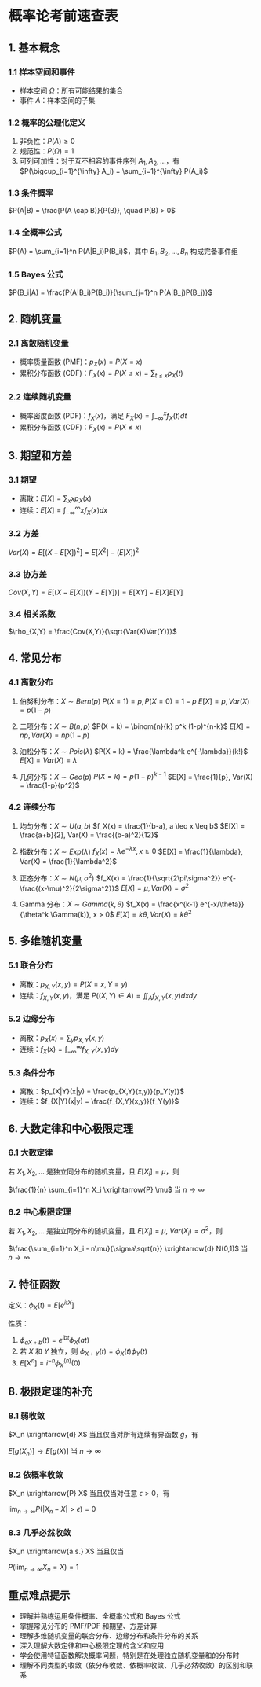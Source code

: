 # 概率论考前速查表

## 1. 基本概念

### 1.1 样本空间和事件

- 样本空间 $\Omega$：所有可能结果的集合
- 事件 $A$：样本空间的子集

### 1.2 概率的公理化定义

1. 非负性：$P(A) \geq 0$
2. 规范性：$P(\Omega) = 1$
3. 可列可加性：对于互不相容的事件序列 $A_1, A_2, \ldots$，有
   $P(\bigcup_{i=1}^{\infty} A_i) = \sum_{i=1}^{\infty} P(A_i)$

### 1.3 条件概率

$P(A|B) = \frac{P(A \cap B)}{P(B)}, \quad P(B) > 0$

### 1.4 全概率公式

$P(A) = \sum_{i=1}^n P(A|B_i)P(B_i)$，其中 $B_1, B_2, \ldots, B_n$ 构成完备事件组

### 1.5 Bayes 公式

$P(B_i|A) = \frac{P(A|B_i)P(B_i)}{\sum_{j=1}^n P(A|B_j)P(B_j)}$

## 2. 随机变量

### 2.1 离散随机变量

- 概率质量函数 (PMF)：$p_X(x) = P(X = x)$
- 累积分布函数 (CDF)：$F_X(x) = P(X \leq x) = \sum_{t \leq x} p_X(t)$

### 2.2 连续随机变量

- 概率密度函数 (PDF)：$f_X(x)$，满足 $F_X(x) = \int_{-\infty}^x f_X(t) dt$
- 累积分布函数 (CDF)：$F_X(x) = P(X \leq x)$

## 3. 期望和方差

### 3.1 期望

- 离散：$E[X] = \sum_x x p_X(x)$
- 连续：$E[X] = \int_{-\infty}^{\infty} x f_X(x) dx$

### 3.2 方差

$Var(X) = E[(X - E[X])^2] = E[X^2] - (E[X])^2$

### 3.3 协方差

$Cov(X,Y) = E[(X - E[X])(Y - E[Y])] = E[XY] - E[X]E[Y]$

### 3.4 相关系数

$\rho_{X,Y} = \frac{Cov(X,Y)}{\sqrt{Var(X)Var(Y)}}$

## 4. 常见分布

### 4.1 离散分布

1. 伯努利分布：$X \sim Bern(p)$
   $P(X = 1) = p, P(X = 0) = 1-p$
   $E[X] = p, Var(X) = p(1-p)$

2. 二项分布：$X \sim B(n,p)$
   $P(X = k) = \binom{n}{k} p^k (1-p)^{n-k}$
   $E[X] = np, Var(X) = np(1-p)$

3. 泊松分布：$X \sim Pois(\lambda)$
   $P(X = k) = \frac{\lambda^k e^{-\lambda}}{k!}$
   $E[X] = Var(X) = \lambda$

4. 几何分布：$X \sim Geo(p)$
   $P(X = k) = p(1-p)^{k-1}$
   $E[X] = \frac{1}{p}, Var(X) = \frac{1-p}{p^2}$

### 4.2 连续分布

1. 均匀分布：$X \sim U(a,b)$
   $f_X(x) = \frac{1}{b-a}, a \leq x \leq b$
   $E[X] = \frac{a+b}{2}, Var(X) = \frac{(b-a)^2}{12}$

2. 指数分布：$X \sim Exp(\lambda)$
   $f_X(x) = \lambda e^{-\lambda x}, x \geq 0$
   $E[X] = \frac{1}{\lambda}, Var(X) = \frac{1}{\lambda^2}$

3. 正态分布：$X \sim N(\mu, \sigma^2)$
   $f_X(x) = \frac{1}{\sqrt{2\pi\sigma^2}} e^{-\frac{(x-\mu)^2}{2\sigma^2}}$
   $E[X] = \mu, Var(X) = \sigma^2$

4. Gamma 分布：$X \sim Gamma(k, \theta)$
   $f_X(x) = \frac{x^{k-1} e^{-x/\theta}}{\theta^k \Gamma(k)}, x > 0$
   $E[X] = k\theta, Var(X) = k\theta^2$

## 5. 多维随机变量

### 5.1 联合分布

- 离散：$p_{X,Y}(x,y) = P(X=x, Y=y)$
- 连续：$f_{X,Y}(x,y)$，满足 $P((X,Y) \in A) = \iint_A f_{X,Y}(x,y) dx dy$

### 5.2 边缘分布

- 离散：$p_X(x) = \sum_y p_{X,Y}(x,y)$
- 连续：$f_X(x) = \int_{-\infty}^{\infty} f_{X,Y}(x,y) dy$

### 5.3 条件分布

- 离散：$p_{X|Y}(x|y) = \frac{p_{X,Y}(x,y)}{p_Y(y)}$
- 连续：$f_{X|Y}(x|y) = \frac{f_{X,Y}(x,y)}{f_Y(y)}$

## 6. 大数定律和中心极限定理

### 6.1 大数定律

若 $X_1, X_2, \ldots$ 是独立同分布的随机变量，且 $E[X_i] = \mu$，则

$\frac{1}{n} \sum_{i=1}^n X_i \xrightarrow{P} \mu$ 当 $n \to \infty$

### 6.2 中心极限定理

若 $X_1, X_2, \ldots$ 是独立同分布的随机变量，且 $E[X_i] = \mu$, $Var(X_i) = \sigma^2$，则

$\frac{\sum_{i=1}^n X_i - n\mu}{\sigma\sqrt{n}} \xrightarrow{d} N(0,1)$ 当 $n \to \infty$

## 7. 特征函数

定义：$\phi_X(t) = E[e^{itX}]$

性质：
1. $\phi_{aX+b}(t) = e^{ibt} \phi_X(at)$
2. 若 $X$ 和 $Y$ 独立，则 $\phi_{X+Y}(t) = \phi_X(t) \phi_Y(t)$
3. $E[X^n] = i^{-n} \phi_X^{(n)}(0)$

## 8. 极限定理的补充

### 8.1 弱收敛

$X_n \xrightarrow{d} X$ 当且仅当对所有连续有界函数 $g$，有

$E[g(X_n)] \to E[g(X)]$ 当 $n \to \infty$

### 8.2 依概率收敛

$X_n \xrightarrow{P} X$ 当且仅当对任意 $\epsilon > 0$，有

$\lim_{n \to \infty} P(|X_n - X| > \epsilon) = 0$

### 8.3 几乎必然收敛

$X_n \xrightarrow{a.s.} X$ 当且仅当

$P(\lim_{n \to \infty} X_n = X) = 1$

## 重点难点提示

- 理解并熟练运用条件概率、全概率公式和 Bayes 公式
- 掌握常见分布的 PMF/PDF 和期望、方差计算
- 理解多维随机变量的联合分布、边缘分布和条件分布的关系
- 深入理解大数定律和中心极限定理的含义和应用
- 学会使用特征函数解决概率问题，特别是在处理独立随机变量和的分布时
- 理解不同类型的收敛（依分布收敛、依概率收敛、几乎必然收敛）的区别和联系
